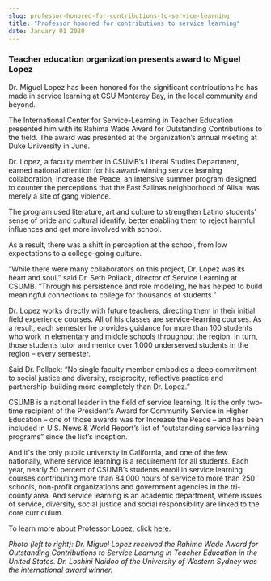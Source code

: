 ```yaml
---
slug: professor-honored-for-contributions-to-service-learning
title: "Professor honored for contributions to service learning"
date: January 01 2020
---
```


 
<h3>Teacher education organization presents award to Miguel Lopez</h3>
<p>
  Dr. Miguel Lopez has been honored for the significant contributions he has
  made in service learning at CSU Monterey Bay, in the local community and
  beyond.
</p>
<p>
  The International Center for Service-Learning in Teacher Education presented
  him with its Rahima Wade Award for Outstanding Contributions to the field. The
  award was presented at the organization’s annual meeting at Duke University in
  June.
</p>
<p>
  Dr. Lopez, a faculty member in CSUMB’s Liberal Studies Department, earned
  national attention for his award-winning service learning collaboration,
  Increase the Peace, an intensive summer program designed to counter the
  perceptions that the East Salinas neighborhood of Alisal was merely a site of
  gang violence.
</p>
<p>
  The program used literature, art and culture to strengthen Latino students’
  sense of pride and cultural identify, better enabling them to reject harmful
  influences and get more involved with school.
</p>
<p>
  As a result, there was a shift in perception at the school, from low
  expectations to a college-going culture.
</p>
<p>
  “While there were many collaborators on this project, Dr. Lopez was its heart
  and soul,” said Dr. Seth Pollack, director of Service Learning at CSUMB.
  “Through his persistence and role modeling, he has helped to build meaningful
  connections to college for thousands of students.”
</p>
<p>
  Dr. Lopez works directly with future teachers, directing them in their initial
  field experience courses. All of his classes are service-learning courses. As
  a result, each semester he provides guidance for more than 100 students who
  work in elementary and middle schools throughout the region. In turn, those
  students tutor and mentor over 1,000 underserved students in the region –
  every semester.
</p>
<p>
  Said Dr. Pollack: “No single faculty member embodies a deep commitment to
  social justice and diversity, reciprocity, reflective practice and
  partnership-building more completely than Dr. Lopez.”
</p>
<p>
  CSUMB is a national leader in the field of service learning. It is the only
  two-time recipient of the President’s Award for Community Service in Higher
  Education – one of those awards was for Increase the Peace – and has been
  included in U.S. News &amp; World Report’s list of “outstanding service
  learning programs” since the list’s inception.
</p>
<p>
  And it's the only public university in California, and one of the few
  nationally, where service learning is a requirement for all students. Each
  year, nearly 50 percent of CSUMB’s students enroll in service learning courses
  contributing more than 84,000 hours of service to more than 250 schools,
  non-profit organizations and government agencies in the tri-county area. And
  service learning is an academic department, where issues of service,
  diversity, social justice and social responsibility are linked to the core
  curriculum.
</p>
<p>
  To learn more about Professor Lopez, click
  <a href="https://ls.csumb.edu/liberal-studies-home/dr-miguel-lopez">here</a>.
</p>
<p>
  <em
    >Photo (left to right): Dr. Miguel Lopez received the Rahima Wade Award for
    Outstanding Contributions to Service Learning in Teacher Education in the
    United States. Dr. Loshini Naidoo of the University of Western Sydney was
    the international award winner.</em
  >
</p>
 
